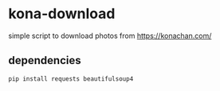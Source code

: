 # kona-download

simple script to download photos from https://konachan.com/

## dependencies
```
pip install requests beautifulsoup4
```
